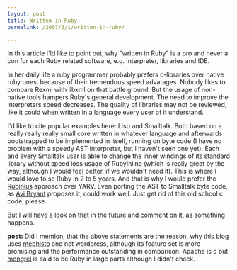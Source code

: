 ```yaml
---
layout: post
title: Written in Ruby
permalink: /2007/3/1/written-in-ruby/

---
```


In this article I'ld like to point out, why "written in Ruby" is a pro and never
a con for each Ruby related software, e.g. interpreter, libraries and IDE.

In her daily life a ruby programmer probably prefers c-libraries over native
ruby ones, because of their tremendous speed advatages. Nobody likes to
compare Rexml with libxml on that battle ground. But the usage of non-native
tools hampers Ruby's general development. The need to improve the interpreters
speed decreases. The quality of libraries may not be reviewed, like it could
when written in a language every user of it understand.

I'd like to cite popular examples here: Lisp and Smalltalk. Both based on a
really really really small core written in whatever language and afterwards
bootstrapped to be implemented in itself, running on byte code (I have no
problem with a speedy AST interpreter, but I haven't seen one yet). Each and
every Smalltalk user is able to change the inner windings of its standard
library without speed loss usage of RubyInline (which is really great by the
way, although I would feel better, if we wouldn't need it). This is where I
would love to se Ruby in 2 to 5 years. And that is why I would prefer the <a
href="http://blog.fallingsnow.net/rubinius/" title="by Evan
Phoenix">Rubinius</a> approach over YARV. Even porting the AST to Smalltalk byte
code, as <a href="http://smallthought.com/avi/?p=19" title="A well known Seaside
hacker">Avi Bryant</a> proposes it, could work well. Just get rid of this old
school c code, please.

But I will have a look on that in the future and comment on it, as something
happens.

<strong>post:</strong> Did I mention, that the above statements are the reason,
why this blog uses <a href="http://www.mephistoblog.com/">mephisto</a> and not
wordpress, although its feature set is more promising and the performance
outstanding in comparison. Apache is c but <a
href="http://mongrel.rubyforge.org/">mongrel</a> is said to be Ruby in large
parts although I didn't check.
